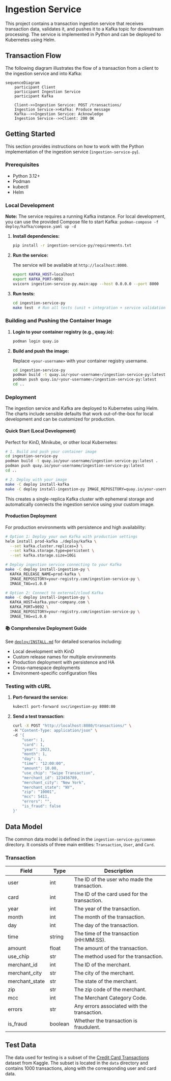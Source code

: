 # Ingestion Service

This project contains a transaction ingestion service that receives transaction data, validates it, and pushes it to a Kafka topic for downstream processing. The service is implemented in Python and can be deployed to Kubernetes using Helm.

## Transaction Flow

The following diagram illustrates the flow of a transaction from a client to the ingestion service and into Kafka:

```mermaid
sequenceDiagram
    participant Client
    participant Ingestion Service
    participant Kafka

    Client->>Ingestion Service: POST /transactions/
    Ingestion Service->>Kafka: Produce message
    Kafka-->>Ingestion Service: Acknowledge
    Ingestion Service-->>Client: 200 OK
```

## Getting Started

This section provides instructions on how to work with the Python implementation of the ingestion service (`ingestion-service-py`).

### Prerequisites

*   Python 3.12+
*   Podman
*   kubectl
*   Helm

### Local Development

**Note:** The service requires a running Kafka instance. For local development, you can use the provided Compose file to start Kafka: `podman-compose -f deploy/kafka/compose.yaml up -d`

1.  **Install dependencies:**

    ```bash
    pip install -r ingestion-service-py/requirements.txt
    ```

2.  **Run the service:**

    The service will be available at `http://localhost:8000`.

    ```bash
    export KAFKA_HOST=localhost
    export KAFKA_PORT=9092
    uvicorn ingestion-service-py.main:app --host 0.0.0.0 --port 8000
    ```

3.  **Run tests:**

    ```bash
    cd ingestion-service-py
    make test  # Run all tests (unit + integration + service validation)
    ```

### Building and Pushing the Container Image

1.  **Login to your container registry (e.g., quay.io):**

    ```bash
    podman login quay.io
    ```

2.  **Build and push the image:**

    Replace `<your-username>` with your container registry username.

    ```bash
    cd ingestion-service-py
    podman build -t quay.io/<your-username>/ingestion-service-py:latest .
    podman push quay.io/<your-username>/ingestion-service-py:latest
    cd ..
    ```

### Deployment

The ingestion service and Kafka are deployed to Kubernetes using Helm. The charts include sensible defaults that work out-of-the-box for local development and can be customized for production.

#### Quick Start (Local Development)

Perfect for KinD, Minikube, or other local Kubernetes:

```bash
# 1. Build and push your container image
cd ingestion-service-py
podman build -t quay.io/your-username/ingestion-service-py:latest .
podman push quay.io/your-username/ingestion-service-py:latest
cd ..

# 2. Deploy with your image
make -C deploy install-kafka
make -C deploy install-ingestion-py IMAGE_REPOSITORY=quay.io/your-username/ingestion-service-py IMAGE_TAG=latest
```

This creates a single-replica Kafka cluster with ephemeral storage and automatically connects the ingestion service using your custom image.

#### Production Deployment

For production environments with persistence and high availability:

```bash
# Option 1: Deploy your own Kafka with production settings
helm install prod-kafka ./deploy/kafka \
  --set kafka.cluster.replicas=3 \
  --set kafka.storage.type=persistent \
  --set kafka.storage.size=10Gi

# Deploy ingestion service connecting to your Kafka
make -C deploy install-ingestion-py \
  KAFKA_RELEASE_NAME=prod-kafka \
  IMAGE_REPOSITORY=your-registry.com/ingestion-service-py \
  IMAGE_TAG=v1.0.0

# Option 2: Connect to external/cloud Kafka
make -C deploy install-ingestion-py \
  KAFKA_HOST=kafka.your-company.com \
  KAFKA_PORT=9092 \
  IMAGE_REPOSITORY=your-registry.com/ingestion-service-py \
  IMAGE_TAG=v1.0.0
```

#### 📚 **Comprehensive Deployment Guide**

See [`deploy/INSTALL.md`](deploy/INSTALL.md) for detailed scenarios including:
- Local development with KinD
- Custom release names for multiple environments  
- Production deployment with persistence and HA
- Cross-namespace deployments
- Environment-specific configuration files

### Testing with cURL

1.  **Port-forward the service:**

    ```bash
    kubectl port-forward svc/ingestion-py 8080:80
    ```

2.  **Send a test transaction:**

    ```bash
    curl -X POST "http://localhost:8080/transactions/" \
    -H "Content-Type: application/json" \
    -d '{
        "user": 1,
        "card": 1,
        "year": 2023,
        "month": 1,
        "day": 1,
        "time": "12:00:00",
        "amount": 10.00,
        "use_chip": "Swipe Transaction",
        "merchant_id": 123456789,
        "merchant_city": "New York",
        "merchant_state": "NY",
        "zip": "10001",
        "mcc": 5411,
        "errors": "",
        "is_fraud": false
    }'
    ```

## Data Model

The common data model is defined in the `ingestion-service-py/common` directory. It consists of three main entities: `Transaction`, `User`, and `Card`.

### Transaction

| Field          | Type     | Description                                |
|----------------|----------|--------------------------------------------|
| user           | int      | The ID of the user who made the transaction. |
| card           | int      | The ID of the card used for the transaction. |
| year           | int      | The year of the transaction.               |
| month          | int      | The month of the transaction.              |
| day            | int      | The day of the transaction.                |
| time           | string   | The time of the transaction (HH:MM:SS).    |
| amount         | float    | The amount of the transaction.             |
| use_chip       | str      | The method used for the transaction.       |
| merchant_id    | int      | The ID of the merchant.                    |
| merchant_city  | str      | The city of the merchant.                  |
| merchant_state | str      | The state of the merchant.                 |
| zip            | str      | The zip code of the merchant.              |
| mcc            | int      | The Merchant Category Code.                |
| errors         | str      | Any errors associated with the transaction.|
| is_fraud       | boolean  | Whether the transaction is fraudulent.     |

## Test Data

The data used for testing is a subset of the [Credit Card Transactions](https://www.kaggle.com/datasets/ealtman2019/credit-card-transactions) dataset from Kaggle. The subset is located in the `data` directory and contains 1000 transactions, along with the corresponding user and card data.
